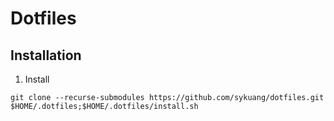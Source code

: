# Dotfiles
## Installation
1. Install
```
git clone --recurse-submodules https://github.com/sykuang/dotfiles.git $HOME/.dotfiles;$HOME/.dotfiles/install.sh
```

